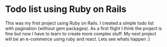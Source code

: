 # Todo list using Ruby on Rails

This was my frist project using Ruby on Rails. I created a simple todo list with pagination (without gem packages). As a first flight I think the project is fine but now I have to learn to create more complex stuff. My next project will be an e-commerce using ruby and react. Lets see whats happen :)
